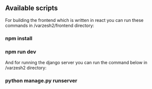 ## Available scripts

For building the frontend which is written in react you can run these commands in /varzesh2/frontend directory:

### npm install

### npm run dev

And for running the django server you can run the command below in /varzesh2 directory:

### python manage.py runserver

